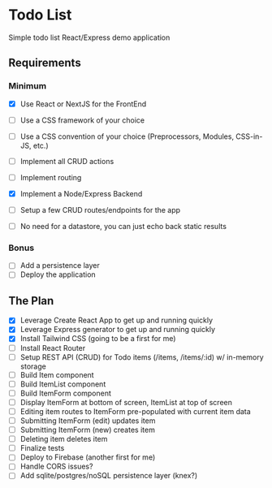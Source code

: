 # Todo List

Simple todo list React/Express demo application

## Requirements

### Minimum

- [x] Use React or NextJS for the FrontEnd

- [ ] Use a CSS framework of your choice

- [ ] Use a CSS convention of your choice (Preprocessors, Modules, CSS-in-JS, etc.)

- [ ] Implement all CRUD actions

- [ ] Implement routing

- [x] Implement a Node/Express Backend

- [ ] Setup a few CRUD routes/endpoints for the app

- [ ] No need for a datastore, you can just echo back static results

### Bonus

- [ ] Add a persistence layer
- [ ] Deploy the application

## The Plan

- [x] Leverage Create React App to get up and running quickly
- [x] Leverage Express generator to get up and running quickly
- [x] Install Tailwind CSS (going to be a first for me)
- [ ] Install React Router
- [ ] Setup REST API (CRUD) for Todo items (/items, /items/:id) w/ in-memory storage
- [ ] Build Item component
- [ ] Build ItemList component
- [ ] Build ItemForm component
- [ ] Display ItemForm at bottom of screen, ItemList at top of screen
- [ ] Editing item routes to ItemForm pre-populated with current item data
- [ ] Submitting ItemForm (edit) updates item
- [ ] Submitting ItemForm (new) creates item
- [ ] Deleting item deletes item
- [ ] Finalize tests
- [ ] Deploy to Firebase (another first for me)
- [ ] Handle CORS issues?
- [ ] Add sqlite/postgres/noSQL persistence layer (knex?)